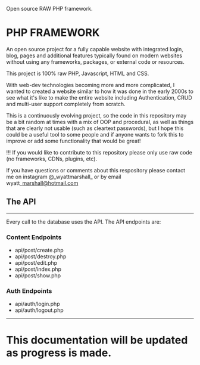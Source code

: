 Open source RAW PHP framework. 


# PHP FRAMEWORK

An open source project for a fully capable website with integrated login, blog, pages and additional features typically found on modern websites without using any frameworks, packages, or external code or resources. 

This project is 100% raw PHP, Javascript, HTML and CSS.

With web-dev technologies becoming more and more complicated, I wanted to created a website similar to how it was done in the early 2000s to see what it's like to make the entire website including Authentication, CRUD and multi-user support completely from scratch. 

This is a continuously evolving project, so the code in this repository may be a bit random at times with a mix of OOP and procedural, as well as things that are clearly not usable (such as cleartext passwords), but I hope this could be a useful tool to some people and if anyone wants to fork this to improve or add some functionality that would be great! 

!!! If you would like to contribute to this repository please only use raw code (no frameworks, CDNs, plugins, etc). 

If you have questions or comments about this respository please contact me on instagram @\_wyattmarshall\_ or by email wyatt\_marshall@hotmail.com



## The API

---

Every call to the database uses the API. The API endpoints are:

### Content Endpoints

 - api/post/create.php
 - api/post/destroy.php
 - api/post/edit.php
 - api/post/index.php
 - api/post/show.php


### Auth Endpoints

 - api/auth/login.php
 - api/auth/logout.php

---
# This documentation will be updated as progress is made. 